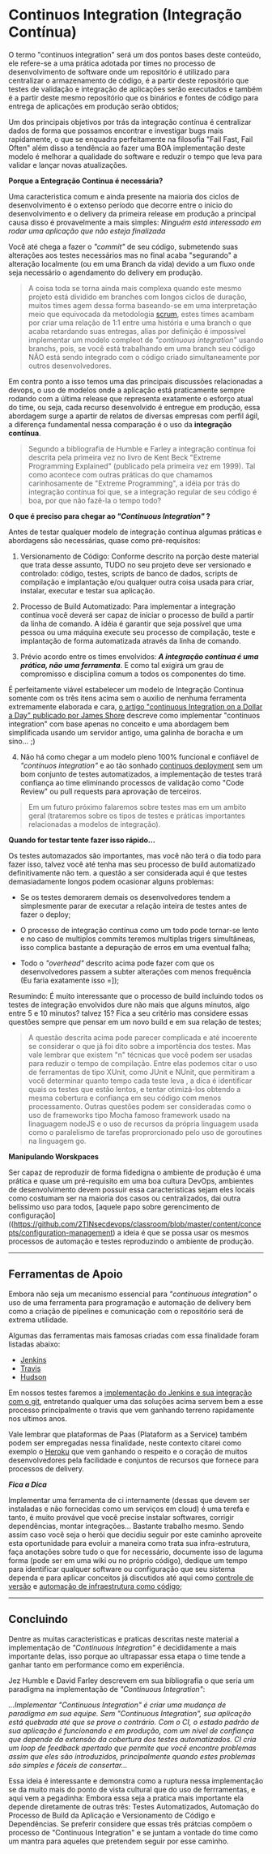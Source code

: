 # Continuos Integration (Integração Contínua)

O termo "continuos integration" será um dos pontos bases deste conteúdo, ele refere-se a uma prática adotada por times no processo de desenvolvimento de software onde um repositório é utilizado para centralizar o armazenamento de código, é a partir deste repositório que testes de validação e integração de aplicações serão executados e também é a partir deste mesmo repositório que os binários e fontes de código para entrega de aplicações em produção serão obtidos;

Um dos principais objetivos por trás da integração contínua é centralizar dados de forma que possamos encontrar e investigar bugs mais rapidamente, o que se enquadra perfeitamente na filosofia "Fail Fast, Fail Often" além disso a tendência ao fazer uma BOA implementação deste modelo é melhorar a qualidade do software e reduzir o tempo que leva para validar e lançar novas atualizações.

**Porque a Entegração Continua é necessária?**

Uma caracteristica comum e ainda presente na maioria dos ciclos de desenvolvimento é o extenso período que decorre entre o inicio do desenvolvimento e o delivery da primeira release em produção a principal causa disso é provavelmente a mais simples: _Ninguém está interessado em rodar uma aplicação que não esteja finalizada_

Você até chega a fazer o _"commit"_ de seu código, submetendo suas alterações aos testes necessários mas no final acaba "segurando" a alteração localmente (ou em uma Branch da vida) devido a um fluxo onde seja necessário o agendamento do delivery em produção.

> A coisa toda se torna ainda mais complexa quando este mesmo projeto está dividido em branches com longos ciclos de duração, muitos times agem dessa forma baseando-se em uma interpretação meio que equivocada da metodologia [scrum](https://pt.wikipedia.org/wiki/Scrum_(desenvolvimento_de_software)), estes times acambam por criar uma relação de 1:1 entre uma história e uma branch o que acaba retardando suas entregas, alias por definição é impossível implementar um modelo compleot de _"continuous integration"_ usando branchs, pois, se você está trabalhando em uma branch seu código NÃO está sendo integrado com o código criado simultaneamente por outros desenvolvedores.

Em contra ponto a isso temos uma das principais discussões relacionadas a devops, o uso de modelos onde a aplicação está praticamente sempre rodando com a última release que representa exatamente o esforço atual do time, ou seja, cada recurso desenvolvido é entregue em produção, essa abordagem surge a apartir de relatos de diversas empresas com perfil ágil, a diferença fundamental nessa comparação é o uso da **integração contínua**.

> Segundo a bibliografia de Humble e Farley a integração contínua foi descrita pela primeira vez no livro de Kent Beck "Extreme Programming Explained" (publicado pela primeira vez em 1999). Tal como acontece com outras práticas do que chamamos carinhosamente de "Extreme Programming", a idéia por trás do integração contínua foi que, se a integração regular de seu código é boa, por que não fazê-la o tempo todo?

**O que é preciso para chegar ao _"Continuous Integration"_ ?**

Antes de testar qualquer modelo de integração contínua algumas práticas e abordagens são necessárias, quase como pré-requisitos:

1. Versionamento de Código: Conforme descrito na porção deste material que trata desse assunto, TUDO no seu projeto deve ser versionado e controlado: código, testes, scripts de banco de dados, scripts de compilação e implantação e/ou qualquer outra coisa usada para criar, instalar, executar e testar sua aplicação.

2. Processo de Build Automatizado: Para implementar a integração contínua você deverá ser capaz de iniciar o processo de build a partir da linha de comando. A idéia é garantir que seja possível que uma pessoa ou uma máquina execute seu processo de compilação, teste e implantação de forma automatizada através da linha de comando.

3. Prévio acordo entre os times envolvidos: ***A integração continua é uma prática, não uma ferramenta***. E como tal exigirá um grau de compromisso e disciplina comum a todos os componentes do time.

É perfeitamente viável estabelecer um modelo de Integração Continua somente com os três itens acima sem o auxilio de nenhuma ferramenta extremamente elaborada e cara, [o artigo "continuous Integration on a Dollar a Day" publicado por James Shore](http://www.jamesshore.com/Blog/Continuous-Integration-on-a-Dollar-a-Day.html) descreve como implementar "continuos integration" com base apenas no conceito e uma abordagem bem simplificada usando um servidor antigo, uma galinha de boracha e um sino... ;)

4. Não há como chegar a um modelo pleno 100% funcional e confiável de _"contínuos integration"_ e ao tão sonhado [continuos deployment](https://github.com/2TINsecdevops/classroom/blob/master/content/concepts/cd.md) sem um bom conjunto de testes automatizados, a implementação de testes trará confiança ao time eliminando processos de validação como "Code Review" ou pull requests para aprovação de terceiros.

> Em um futuro próximo falaremos sobre testes mas em um ambito geral (trataremos sobre os tipos de testes e práticas importantes relacionadas a modelos de integração).

**Quando for testar tente fazer isso rápido...**

Os testes automazados são importantes, mas você não terá o dia todo para fazer isso, talvez você até tenha mas seu processo de build automatizado definitivamente não tem. a questão a ser considerada aqui é que testes demasiadamente longos podem ocasionar alguns problemas:

* Se os testes demorarem demais os desenvolvedores tendem a simplesmente parar de executar a relação inteira de testes antes de fazer o deploy;

* O processo de integração contínua como um todo pode tornar-se lento e no caso de multiplos commits teremos multiplas trigers simultâneas, isso complica bastante a depuração de erros em uma eventual falha;

* Todo o _"overhead"_ descrito acima pode fazer com que os desenvolvedores passem a subter alterações com menos frequência (Eu faria exatamente isso =]);

Resumindo: É muito interessante que o processo de build incluindo todos os testes de integração envolvidos dure não mais que alguns minutos, algo entre 5 e 10 minutos? talvez 15? Fica a seu critério mas considere essas questões sempre que pensar em um novo build e em sua relação de testes;

> A questão descrita acima pode parecer complicada e até incoerente se considerar o que já foi dito sobre a importência dos testes. Mas vale lembrar que existem "n" técnicas que você podem ser usadas para reduzir o tempo de compilação. Entre elas podemos citar o uso de ferramentas de tipo XUnit, como JUnit e NUnit, que permitiram a você determinar quanto tempo cada teste leva , a dica é identificar quais os testes que estão lentos, e tentar otimizá-los obtendo a mesma cobertura e confiança em seu código com menos processamento. Outras questões podem ser consideradas como o uso de frameworks tipo Mocha famoso framework usado na linaguagem nodeJS e o uso de recursos da própria linguagem usada como o paralelismo de tarefas proprorcionado pelo uso de goroutines na linguagem go.

**Manipulando Worskpaces**

Ser capaz de reproduzir de forma fidedigna o ambiente de produção é uma prática e quase um pré-requisito em uma boa cultura DevOps, ambientes de desenvolvimento devem possuir essa caracteristicas sejam eles locais como costumam ser na maioria dos casos ou centralizados, dai outra belíssimo uso para todos, [aquele papo sobre gerencimento de configuração]((https://github.com/2TINsecdevops/classroom/blob/master/content/concepts/configuration-management) a ideia é que se possa usar os mesmos processos de automação e testes reproduzindo o ambiente de produção.

---

## Ferramentas de Apoio

Embora não seja um mecanismo essencial para _"contínuous integration"_ o uso de uma ferramenta para programação e automação de delivery bem como a criação de pipelines e comunicação com o repositório será de extrema utilidade.

Algumas das ferramentas mais famosas criadas com essa finalidade foram listadas abaixo:

* [Jenkins](https://jenkins.io/)
* [Travis](https://travis-ci.org/)
* [Hudson](http://hudson-ci.org/)

Em nossos testes faremos a [implementação do Jenkins e sua integração com o git](https://github.com/2TINsecdevops/classroom/tree/master/labs/jenkins), entretando qualquer uma das soluções acima servem bem a esse processo principalmente o travis que vem ganhando terreno rapidamente nos ultimos anos.

Vale lembrar que plataformas de Paas (Plataform as a Service) também podem ser empregadas nessa finalidade, neste contexto citarei como exemplo o [Heroku](https://www.heroku.com/home) que vem ganhando o respeito e o coração de muitos desenvolvedores pela facilidade e conjuntos de recursos que fornece para processos de delivery.

***Fica a Dica***

Implementar uma ferramenta de ci internamente (dessas que devem ser instaladas e não fornecidas como um serviços em cloud) é uma terefa e tanto, é muito provável que você precise instalar softwares, corrigir dependẽncias, montar integrações... Bastante trabalho mesmo. Sendo assim caso você seja o herói que decidiu seguir por este caminho aproveite esta oportunidade para evoluir a maneira como trata sua infra-estrutura, faça anotações sobre tudo o que for necessário, documente isso de laguma forma (pode ser em uma wiki ou no próprio código), dedique um tempo para identificar qualquer software ou configuração que seu sistema dependa e para aplicar conceitos já discutidos até aqui como [controle de versão](https://github.com/2TINsecdevops/classroom/blob/master/content/configuration-management/git.md) e [automação de infraestrutura como código](https://github.com/2TINsecdevops/classroom/blob/master/content/configuration-management/iac.md);

---

## Concluindo

Dentre as muitas caracteristicas e praticas descritas neste material a implementação de _"Continuous Integration"_ é decididamente a mais importante delas, isso porque ao ultrapassar essa etapa o time tende a ganhar tanto em performance como em experiência.

Jez Humble e David Farley descrevem em sua bibliografia o que seria um paradigma na implementação de _"Continuous Integration"_:

_...Implementar "Continuous Integration" é criar uma mudança de paradigma em sua equipe. Sem "Continuous Integration", sua aplicação está quebrada até que se prove o contrário. Com o CI, o estado padrão de sua aplicação é funcionando e em produção, com um nível de confiança que depende da extensão da cobertura dos testes automatizados. CI cria um loop de feedback apertado que permite que você encontre problemas assim que eles são introduzidos, principalmente quando estes problemas são simples e fáceis de consertar..._

Essa ideia é interessante e demonstra como a ruptura nessa implementação se da muito mais do ponto de vista cultural que do uso de ferrramentas, e aqui vem a pegadinha: Embora essa seja a pratica mais importante ela depende diretamente de outras três: Testes Automatizados, Automação do Processo de Build da Aplicação e Versionamento de Código e Dependências. Se preferir considere que essas três prátcias compõem o processo de "Continuous Integration" e se juntam a vontade do time como um mantra para aqueles que pretendem seguir por esse caminho.